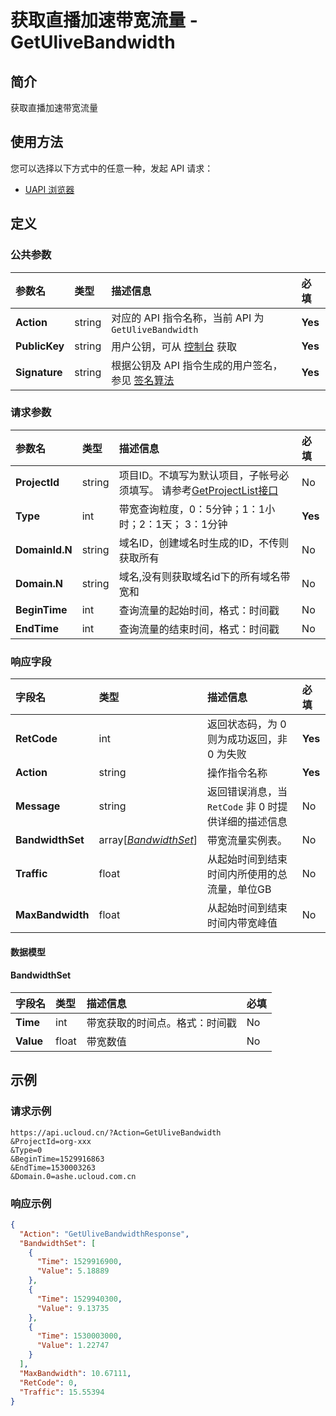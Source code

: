 # 获取直播加速带宽流量 - GetUliveBandwidth

## 简介

获取直播加速带宽流量






## 使用方法

您可以选择以下方式中的任意一种，发起 API 请求：
- [UAPI 浏览器](https://console.ucloud.cn/uapi/detail?id=GetUliveBandwidth)


## 定义

### 公共参数

| 参数名 | 类型 | 描述信息 | 必填 |
|:---|:---|:---|:---|
| **Action**     | string  | 对应的 API 指令名称，当前 API 为 `GetUliveBandwidth`                        | **Yes** |
| **PublicKey**  | string  | 用户公钥，可从 [控制台](https://console.ucloud.cn/uapi/apikey) 获取                                             | **Yes** |
| **Signature**  | string  | 根据公钥及 API 指令生成的用户签名，参见 [签名算法](api/summary/signature.md)  | **Yes** |

### 请求参数

| 参数名 | 类型 | 描述信息 | 必填 |
|:---|:---|:---|:---|
| **ProjectId** | string | 项目ID。不填写为默认项目，子帐号必须填写。 请参考[GetProjectList接口](api/summary/get_project_list) |No|
| **Type** | int | 带宽查询粒度，0：5分钟；1：1小时；2：1天；	 3：1分钟 |**Yes**|
| **DomainId.N** | string | 域名ID，创建域名时生成的ID，不传则获取所有 |No|
| **Domain.N** | string | 域名,没有则获取域名id下的所有域名带宽和 |No|
| **BeginTime** | int | 查询流量的起始时间，格式：时间戳 |No|
| **EndTime** | int | 查询流量的结束时间，格式：时间戳 |No|

### 响应字段

| 字段名 | 类型 | 描述信息 | 必填 |
|:---|:---|:---|:---|
| **RetCode** | int | 返回状态码，为 0 则为成功返回，非 0 为失败 |**Yes**|
| **Action** | string | 操作指令名称 |**Yes**|
| **Message** | string | 返回错误消息，当 `RetCode` 非 0 时提供详细的描述信息 |No|
| **BandwidthSet** | array[[*BandwidthSet*](#BandwidthSet)] | 带宽流量实例表。 |No|
| **Traffic** | float | 从起始时间到结束时间内所使用的总流量，单位GB |No|
| **MaxBandwidth** | float | 从起始时间到结束时间内带宽峰值 |No|

#### 数据模型


#### BandwidthSet

| 字段名 | 类型 | 描述信息 | 必填 |
|:---|:---|:---|:---|
| **Time** | int | 带宽获取的时间点。格式：时间戳 |No|
| **Value** | float | 带宽数值 |No|

## 示例

### 请求示例
    
```
https://api.ucloud.cn/?Action=GetUliveBandwidth
&ProjectId=org-xxx
&Type=0
&BeginTime=1529916863
&EndTime=1530003263
&Domain.0=ashe.ucloud.com.cn
```

### 响应示例
    
```json
{
  "Action": "GetUliveBandwidthResponse",
  "BandwidthSet": [
    {
      "Time": 1529916900,
      "Value": 5.18889
    },
    {
      "Time": 1529940300,
      "Value": 9.13735
    },
    {
      "Time": 1530003000,
      "Value": 1.22747
    }
  ],
  "MaxBandwidth": 10.67111,
  "RetCode": 0,
  "Traffic": 15.55394
}
```





